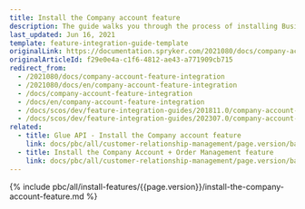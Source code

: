 ```yaml
---
title: Install the Company account feature
description: The guide walks you through the process of installing Business on Behalf, Company Account Storage, and Company Account OAuth functionality into your project.
last_updated: Jun 16, 2021
template: feature-integration-guide-template
originalLink: https://documentation.spryker.com/2021080/docs/company-account-feature-integration
originalArticleId: f29e0e4a-c1f6-4812-ae43-a771909cb715
redirect_from:
  - /2021080/docs/company-account-feature-integration
  - /2021080/docs/en/company-account-feature-integration
  - /docs/company-account-feature-integration
  - /docs/en/company-account-feature-integration
  - /docs/scos/dev/feature-integration-guides/201811.0/company-account-feature-integration.html
  - /docs/scos/dev/feature-integration-guides/202307.0/company-account-feature-integration.html
related:
  - title: Glue API - Install the Company account feature
    link: docs/pbc/all/customer-relationship-management/page.version/base-shop/install-and-upgrade/install-glue-api/install-the-company-account-glue-api.html
  - title: Install the Company Account + Order Management feature
    link: docs/pbc/all/customer-relationship-management/page.version/base-shop/install-and-upgrade/install-features/install-the-company-account-order-management-feature.html
---
```


{% include pbc/all/install-features/{{page.version}}/install-the-company-account-feature.md %} <!-- To edit, see /_includes/pbc/all/install-features/202204.0/install-the-company-account-feature.md -->
